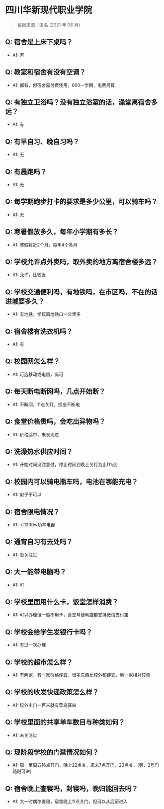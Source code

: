 # 四川华新现代职业学院

> 数据来源：匿名 (2021 年 06 月)

## Q: 宿舍是上床下桌吗？

- A1: 否

## Q: 教室和宿舍有没有空调？

- A1: 都有，但宿舍需付费使用，600一学期，电费另算

## Q: 有独立卫浴吗？没有独立浴室的话，澡堂离宿舍多远？

- A1: 有

## Q: 有早自习、晚自习吗？

- A1: 无

## Q: 有晨跑吗？

- A1: 无

## Q: 每学期跑步打卡的要求是多少公里，可以骑车吗？

- A1: 无

## Q: 寒暑假放多久，每年小学期有多长？

- A1: 寒假将近2个月，每年4个多月

## Q: 学校允许点外卖吗，取外卖的地方离宿舍楼多远？

- A1: 允许，比较近

## Q: 学校交通便利吗，有地铁吗，在市区吗，不在的话进城要多久？

- A1: 有地铁，学校离地铁口一公里多

## Q: 宿舍楼有洗衣机吗？

- A1: 有

## Q: 校园网怎么样？

- A1: 可选移动或电信，尚可

## Q: 每天断电断网吗，几点开始断？

- A1: 不断网，11点关灯，插座不断电

## Q: 食堂价格贵吗，会吃出异物吗？

- A1: 价格适中，未发现过

## Q: 洗澡热水供应时间？

- A1: 开始时间没注意过，停止时间到晚上关灯为止(11点)

## Q: 校园内可以骑电瓶车吗，电池在哪能充电？

- A1: 似乎不可以

## Q: 宿舍限电情况？

- A1: ＜1200w功率电器

## Q: 通宵自习有去处吗？

- A1: 没关注过

## Q: 大一能带电脑吗？

- A1: 可

## Q: 学校里面用什么卡，饭堂怎样消费？

- A1: 可以办理但一般不用卡，食堂与便利店都支持微信支付宝

## Q: 学校会给学生发银行卡吗？

- A1: 有过一次办理

## Q: 学校的超市怎么样？

- A1: 有两家，有一家价格便宜，很多东西比校外都便宜，另一家相对较贵

## Q: 学校的收发快递政策怎么样？

- A1: 校外出门一百米就有菜鸟驿站

## Q: 学校里面的共享单车数目与种类如何？

- A1: 未关注过

## Q: 现阶段学校的门禁情况如何？

- A1: 周一至周五16点开门，晚上22点关，周末7点开门，23点关，(另，2号门随时可进)

## Q: 宿舍晚上查寝吗，封寝吗，晚归能回去吗？

- A1: 大一时偶尔查寝，宿舍晚上11点关门，但可以从后窗进入


